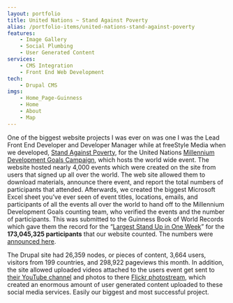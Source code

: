 ```yaml
---
layout: portfolio
title: United Nations ~ Stand Against Poverty
alias: /portfolio-items/united-nations-stand-against-poverty
features:
    - Image Gallery
    - Social Plumbing
    - User Generated Content
services:
    - CMS Integration
    - Front End Web Development
tech:
    - Drupal CMS
imgs:
    - Home_Page-Guinness
    - Home
    - About
    - Map
---
```


One of the biggest website projects I was ever on was one I was the Lead Front End Developer and Developer Manager while at freeStyle Media when we developed, [Stand Against Poverty][1], for the United Nations [Millennium Development Goals Campaign][2], which hosts the world wide event. The website hosted nearly 4,000 events which were created on the site from users that signed up all over the world. The web site allowed them to download materials, announce there event, and report the total numbers of participants that attended. Afterwards, we created the biggest Microsoft Excel sheet you’ve ever seen of event titles, locations, emails, and participants of all the events all over the world to hand off to the Millennium Development Goals counting team, who verified the events and the number of participants. This was submitted to the Guinness Book of World Records which gave them the record for the “[Largest Stand Up in One Week][3]” for the **173,045,325 participants** that our website counted. The numbers were [announced here][4].

The Drupal site had 26,359 nodes, or pieces of content, 3,664 users, visitors from 199 countries, and 298,922 pageviews this month. In addition, the site allowed uploaded videos attached to the users event get sent to [their YouTube channel][5] and photos to there [Flickr photostream][6], which created an enormous amount of user generated content uploaded to these social media services. Easily our biggest and most successful project.

   [1]: http://standagainstpoverty.org
   [2]: http://www.un.org/millenniumgoals/
   [3]: http://www.guinnessworldrecords.com/adjudications/081009_Largest_stand_up.aspx
   [4]: http://standagainstpoverty.org/content/guinness-world-record-shattered-citizens-across-globe-demanding-their-leaders-end-poverty
   [5]: http://www.youtube.com/mcampaign
   [6]: http://www.flickr.com/photos/standagainstpoverty/
  